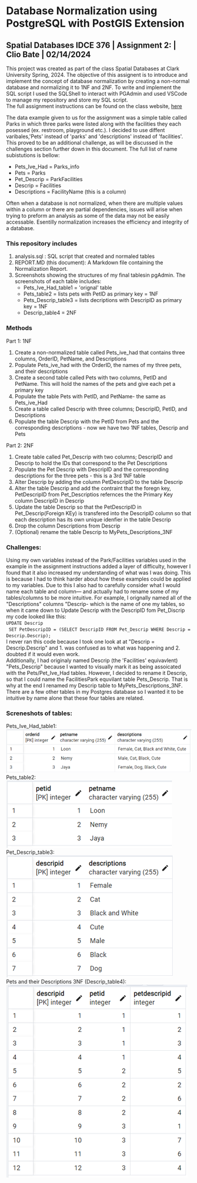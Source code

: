 # Database Normalization using PostgreSQL with PostGIS Extension 
## Spatial Databases IDCE 376 | Assignment 2: | Clio Bate | 02/14/2024

This project was created as part of the class Spatial Databases at Clark University Spring, 2024. The objective of this assignent is to introduce and implement the concept of database normalization by creating a non-normal database and normalizing it to 1NF and 2NF. To write and implement the SQL script I used the SQLShell to interact with PGAdmin and used VSCode to manage my repository and store my SQL script.     
The full assignment instructions can be found on the class website, [here](https://studyingplace.space/spatial-database/labs/A2-Database_Normalization.html)  

The data example given to us for the assignment was a simple table called Parks in which three parks were listed along with the facilities they each posessed (ex. restroom, playground etc.). I decided to use diffent varibales,'Pets' instead of 'parks' and 'descriptions' instead of 'facilities'. This proved to be an additional challenge, as will be discussed in the challenges section further down in this document. The full list of name subistutions is bellow:
- Pets_Ive_Had = Parks_info
- Pets = Parks
- Pet_Descrip = ParkFacilities
- Descrip = Facilities
- Descriptions = FacilityName (this is a column) 
  
Often when a database is not normalized, when there are multiple values within a column or there are partial dependencies, issues will arise when trying to preform an analysis as some of the data may not be easily accessable. Esentilly normalization increases the efficiency and integrity of a database.
  
### This repository includes
1. analysis.sql : SQL script that created and normaled tables
1. REPORT.MD (this document): A Markdown file containing the Normalization Report.
1. Screenshots showing the structures of my final tablesin pgAdmin. The screenshots of each table includes:  
    - Pets_Ive_Had_table1 = 'orignal' table 
    - Pets_table2 = lists pets with PetID as primary key = 1NF
    - Pets_Descrip_table3 = lists decriptions with DescripID as primary key  = 1NF
    - Descrip_table4  = 2NF
  
### Methods
Part 1: 1NF  
1. Create a non-normalized table called Pets_ive_had that contains three columns, OrderID, PetName, and Descriptions
1. Populate Pets_ive_had with the OrderID, the names of my three pets, and their descriptions
1. Create a second table called Pets with two columns, PetID and PetName. This will hold the names of the pets and give each pet a primary key
1. Populate the table Pets with PetID, and PetName- the same as Pets_ive_Had
1. Create a table called Descrip with three columns; DescripID, PetID, and Descriptions 
1. Populate the table Descrip with the PetID from Pets and the corresponding descriptions - now we have two 1NF tables, Descrip and Pets  
  
Part 2: 2NF    
1. Create table called Pet_Descrip with two columns; DescripID and Descrip to hold the IDs that correspond to the Pet Descriptions
1. Populate the Pet Descrip with DescripID and the corresponding descriptions for the three pets - this is a 3rd 1NF table
1. Alter Descrip by adding the column PetDescripID to the table Descrip
1. Alter the table Descrip and add the contraint that the foregn key, PetDescripID from Pet_Descriptios refernces the the Primary Key column DescripID in Descrip
1. Update the table Descrip so that the PetDescripID in Pet_Descrip(Foreign KEy) is transfered into the DescripID column so that each description has its own unique idenfier in the table Descrip
1. Drop the column Descriptions from Descrip
1. (Optional) rename the table Descrip to MyPets_Descriptions_3NF 

  
### Challenges:
Using my own variables instead of the Park/Facilities variables used in the example in the assignment instructions added a layer of difficulty, however I found that it also increased my understanding of what was I was doing. This is because I had to think harder about how these examples could be applied to my variables. Due to this I also had to carefully consider what I would name each table and column— and actually had to rename some of my tables/columns to be more intuitive. 
For example, I orignally named all of the "Descriptions" columns "Descrip- which is the name of one my tables, so when it came down to Update Descrip with the DescripID fom Pet_Discrip my code looked like this:  
` UPDATE Descrip `  
` SET PetDescripID = (SELECT DescripID FROM Pet_Descrip WHERE Descrip = Descrip.Descrip);`   
I never ran this code because I took one look at at "Descrip = Descrip.Descrip" and 1. was confused as to what was happening and 2. doubted if it would even work.  
Additionally, I had originaly named Descrip (the 'Facilities' equivavlent) "Pets_Descrip" because I wanted to visually mark it as being assoicated with the Pets/Pet_Ive_Had tables. However, I decided to rename it Descrip, so that I could name the FacilitiesPark equvilant table Pets_Descrip. That is why at the end I renamed my Descrip table to MyPets_Descriptions_3NF. There are a few other tables in my Postgres database so I wanted it to be intuitive by name alone that these four tables are related.

   
### Screneshots of tables:
Pets_Ive_Had_table1:  
![Pets_Ive_Had Table](Pets_Ive_Had_table1.png)  
Pets_table2:  
![Pets Table](Pets_table2.png)  
Pet_Descrip_table3:  
![Pet_Descrip Table](Pet_Descrip_table3.png)  
Pets and their Descriptions 3NF (Descrip_table4):  
![Descrip Table](Descrip_table4.png)  
